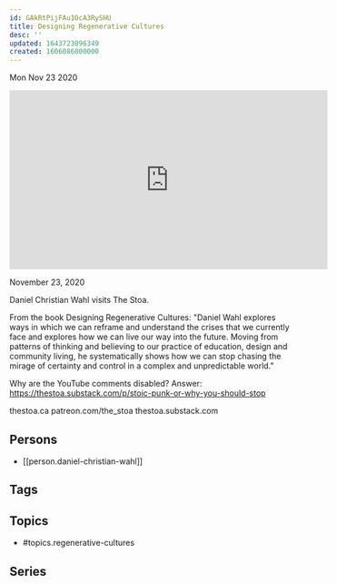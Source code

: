 ```yaml
---
id: GAkRtPijFAu1OcA3RySHU
title: Designing Regenerative Cultures
desc: ''
updated: 1643723096349
created: 1606086000000
---
```





Mon Nov 23 2020

<iframe width="560" height="315" src="https://www.youtube.com/embed/SNIA0aHPReE" title="Designing Regenerative Cultures w/ Daniel Christian Wahl" frameborder="0" allow="accelerometer; autoplay; clipboard-write; encrypted-media; gyroscope; picture-in-picture" allowfullscreen ></iframe>

November 23, 2020

Daniel Christian Wahl visits The Stoa.

From the book Designing Regenerative Cultures: "Daniel Wahl explores ways in which we can reframe and understand the crises that we currently face and explores how we can live our way into the future. Moving from patterns of thinking and believing to our practice of education, design and community living, he systematically shows how we can stop chasing the mirage of certainty and control in a complex and unpredictable world."

Why are the YouTube comments disabled? Answer: https://thestoa.substack.com/p/stoic-punk-or-why-you-should-stop

thestoa.ca
patreon.com/the_stoa
thestoa.substack.com

## Persons

- [[person.daniel-christian-wahl]]

## Tags



## Topics

- #topics.regenerative-cultures

## Series



